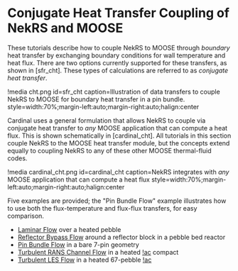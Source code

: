 # Conjugate Heat Transfer Coupling of NekRS and MOOSE

These tutorials describe how to couple NekRS to MOOSE through *boundary*
heat transfer by exchanging boundary conditions for wall temperature and heat flux.
There are two options currently supported for these transfers, as shown in [sfr_cht].
These types of calculations are referred to as *conjugate heat transfer*.

!media cht.png
  id=sfr_cht
  caption=Illustration of data transfers to couple NekRS to MOOSE for boundary heat transfer in a pin bundle.
  style=width:70%;margin-left:auto;margin-right:auto;halign:center

Cardinal uses a general formulation that allows NekRS to couple via conjugate
heat transfer to *any* MOOSE application that can compute a heat flux. This
is shown schematically in [cardinal_cht]. All tutorials in this section couple
NekRS to the MOOSE heat transfer module, but the concepts extend equally to
coupling NekRS to any of these other MOOSE thermal-fluid codes.

!media cardinal_cht.png
  id=cardinal_cht
  caption=NekRS integrates with *any* MOOSE application that can compute a heat flux
  style=width:70%;margin-left:auto;margin-right:auto;halign:center

Five examples are provided; the "Pin Bundle Flow" example illustrates how to use both
the flux-temperature and flux-flux transfers, for easy comparison.

- [Laminar Flow](cht5.md) over a heated pebble
- [Reflector Bypass Flow](cht1.md) around a reflector block in a pebble bed reactor
- [Pin Bundle Flow](cht2.md) in a bare 7-pin geometry
- [Turbulent RANS Channel Flow](cht3.md) in a heated [!ac](TRISO) compact
- [Turbulent LES Flow](cht4.md) in a heated 67-pebble [!ac](HTGR)
